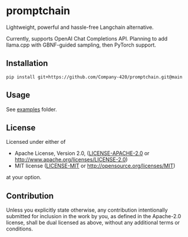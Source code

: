 # promptchain
 
Lightweight, powerful and hassle-free Langchain alternative.

Currently, supports OpenAI Chat Completions API.
Planning to add llama.cpp with GBNF-guided sampling, then PyTorch support.

## Installation

```shell
pip install git+https://github.com/Company-420/promptchain.git@main
```

## Usage

See [examples](examples) folder.

## License

Licensed under either of

- Apache License, Version 2.0, ([LICENSE-APACHE-2.0](LICENSE-APACHE-2.0) or http://www.apache.org/licenses/LICENSE-2.0)
- MIT license ([LICENSE-MIT](LICENSE-MIT) or http://opensource.org/licenses/MIT)

at your option.

## Contribution

Unless you explicitly state otherwise, any contribution intentionally submitted for inclusion in the work by you,
as defined in the Apache-2.0 license, shall be dual licensed as above, without any additional terms or conditions.
